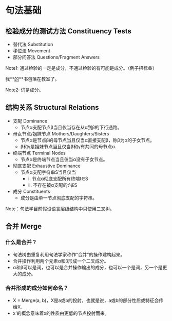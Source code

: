 # 句法基础

## 检验成分的测试方法 Constituency Tests 
- 替代法 Substitution
- 移位法 Movement
- 部分问答法 Questions/Fragment Answers

Note1: 通过检验的一定是成分，不通过检验的有可能是成分。（例子招标😆）

我**<u>的</u>**书包落在教室了。

Note2: 词是成分。

## 结构关系 Structural Relations
- 支配 Dominance
    - 节点α支配节点β当且仅当存在从α到β的下行通路。
- 母女节点/姐妹节点 Mothers/Daughters/Sisters
    - 节点α是节点β的母节点当且仅当α直接支配β，称β为α的子女节点。
    - β和γ是姐妹节点当且仅当β和γ有共同的母节点α.
- 终端节点 Terminal Nodes
    - 节点α是终端节点当且仅当α没有子女节点。
- 彻底支配 Exhaustive Dominance
    - 节点α支配字符串S当且仅当
        - i. 节点α彻底支配所有终端t∈S
        - ii. 不存在被α支配的t'∉S
- 成分 Constituents 
    - 成分是由单一节点彻底支配的字符串。

Note：句法学目前假设语言层级结构中只使用二叉树。

## 合并 Merge
### 什么是合并？
- 句法树由重复利用句法学家称作“合并”的操作建构起来。
- 合并操作利用两个元素α和β形成一个二叉成分。
- α和β可以是词，也可以是合并操作输出的成分，也可以一个是词，另一个是更大的成分。
### 合并形成的成分如何命名？
- X = Merge(a, b)，X是a或b的投射，也就是说，a或b的部分性质或特征会传给X.
- x'的概念意味着x的性质由更低的节点投射而来。

<script src="https://giscus.app/client.js"
        data-repo="Yuxuan-Liu-Linguistics/lingdiy"
        data-repo-id="R_kgDOKmTl9g"
        data-category="Announcements"
        data-category-id="DIC_kwDOKmTl9s4CahwC"
        data-mapping="pathname"
        data-strict="0"
        data-reactions-enabled="1"
        data-emit-metadata="0"
        data-input-position="bottom"
        data-theme="preferred_color_scheme"
        data-lang="zh-CN"
        crossorigin="anonymous"
        async>
</script>